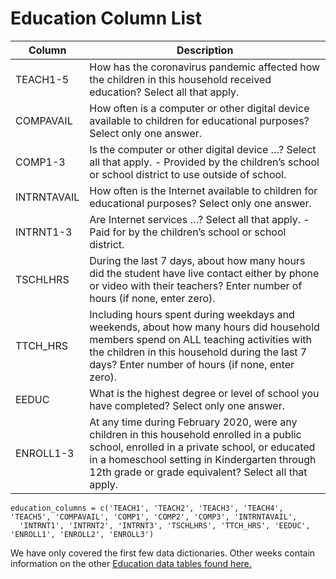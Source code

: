 # Education Column List
 
 |Column| Description|
 |------|------------|
|TEACH1-5 | How has the coronavirus pandemic affected how the children in this household received education? Select all that apply.|
|COMPAVAIL | How often is a computer or other digital device available to children for educational purposes?  Select only one answer.|
|COMP1-3 | Is the computer or other digital device …? Select all that apply. - Provided by the children’s school or school district to use outside of school.|
|INTRNTAVAIL | How often is the Internet available to children for educational purposes?  Select only one answer.|
|INTRNT1-3 | Are Internet services …? Select all that apply. - Paid for by the children’s school or school district.|
|TSCHLHRS | During the last 7 days, about how many hours did the student have live contact either by phone or video with their teachers? Enter number of hours (if none, enter zero).|
|TTCH_HRS | Including hours spent during weekdays and weekends, about how many hours did household members spend on ALL teaching activities with the children in this household during the last 7 days? Enter number of hours (if none, enter zero).|
|EEDUC | What is the highest degree or level of school you have completed? Select only one answer.|
|ENROLL1-3 | At any time during February 2020, were any children in this household enrolled in a public school, enrolled in a private school, or educated in a homeschool setting in Kindergarten through 12th grade or grade equivalent? Select all that apply.|

```
education_columns = c('TEACH1', 'TEACH2', 'TEACH3', 'TEACH4', 'TEACH5', 'COMPAVAIL', 'COMP1', 'COMP2', 'COMP3', 'INTRNTAVAIL',
  'INTRNT1', 'INTRNT2', 'INTRNT3', 'TSCHLHRS', 'TTCH_HRS', 'EEDUC', 'ENROLL1', 'ENROLL2', 'ENROLL3')
```

We have only covered the first few data dictionaries. Other weeks contain information on the other [Education data tables found here.](https://www.census.gov/data/tables/2021/demo/hhp/hhp22.html#tables)

